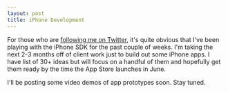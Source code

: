 ```yaml
--- 
layout: post
title: iPhone Development
---
```

For those who are [following me on Twitter](http://twitter.com/shanev), it's quite obvious that I've been playing with the iPhone SDK for the past couple of weeks.  I'm taking the next 2-3 months off of client work just to build out some iPhone apps.  I have list of 30+ ideas but will focus on a handful of them and hopefully get them ready by the time the App Store launches in June.

I'll be posting some video demos of app prototypes soon.  Stay tuned.
